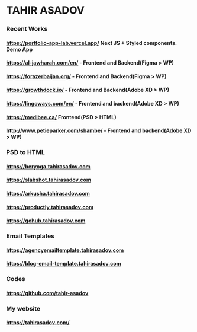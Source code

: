 # TAHIR ASADOV

### Recent Works
  #### https://portfolio-app-lab.vercel.app/ Next JS + Styled components. Demo App
  #### https://al-jawharah.com/en/ - Frontend and Backend(Figma > WP)
  #### https://forazerbaijan.org/ - Frontend and Backend(Figma > WP)
  #### https://growthdock.io/ - Frontend and Backend(Adobe XD > WP)
  #### https://lingoways.com/en/ - Frontend and backend(Adobe XD > WP)
  #### https://medibee.ca/ Frontend(PSD > HTML)
  #### http://www.petieparker.com/shambe/ - Frontend and backend(Adobe XD > WP)

### PSD to HTML
  #### https://beryoga.tahirasadov.com
  #### https://slabshot.tahirasadov.com
  #### https://arkusha.tahirasadov.com
  #### https://productly.tahirasadov.com
  #### https://gohub.tahirasadov.com

### Email Templates
  #### https://agencyemailtemplate.tahirasadov.com
  #### https://blog-email-template.tahirasadov.com

### Codes
  #### https://github.com/tahir-asadov

### My website
  #### https://tahirasadov.com/
